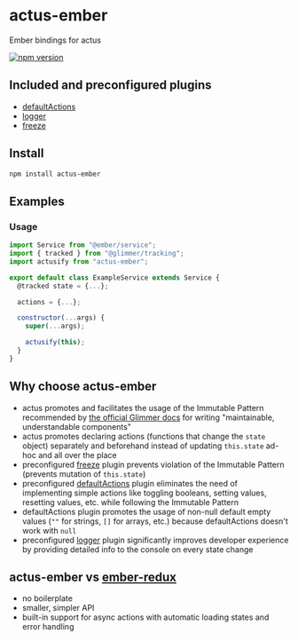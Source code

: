 # actus-ember

Ember bindings for actus

[![npm version](https://img.shields.io/npm/v/actus-ember.svg?style=flat-square)](https://www.npmjs.com/package/actus-ember)

## Included and preconfigured plugins

- [defaultActions](https://github.com/EvgenyOrekhov/actus/tree/master/packages/actus/src/plugins/defaultActions)
- [logger](https://github.com/EvgenyOrekhov/actus/tree/master/packages/actus/src/plugins/logger)
- [freeze](https://github.com/EvgenyOrekhov/actus/tree/master/packages/actus/src/plugins/freeze)

## Install

```sh
npm install actus-ember
```

## Examples

### Usage

```js
import Service from "@ember/service";
import { tracked } from "@glimmer/tracking";
import actusify from "actus-ember";

export default class ExampleService extends Service {
  @tracked state = {...};

  actions = {...};

  constructor(...args) {
    super(...args);

    actusify(this);
  }
}
```

## Why choose actus-ember

- actus promotes and facilitates the usage of the Immutable Pattern recommended by [the official Glimmer docs](https://glimmerjs.com/guides/tracked-properties) for writing "maintainable, understandable components"
- actus promotes declaring actions (functions that change the `state` object) separately and beforehand instead of updating `this.state` ad-hoc and all over the place
- preconfigured [freeze](https://github.com/EvgenyOrekhov/actus/tree/master/packages/actus/src/plugins/freeze) plugin prevents violation of the Immutable Pattern (prevents mutation of `this.state`)
- preconfigured [defaultActions](https://github.com/EvgenyOrekhov/actus/tree/master/packages/actus/src/plugins/defaultActions) plugin eliminates the need of implementing simple actions like toggling booleans, setting values, resetting values, etc. while following the Immutable Pattern
- defaultActions plugin promotes the usage of non-null default empty values (`""` for strings, `[]` for arrays, etc.) because defaultActions doesn't work with `null`
- preconfigured [logger](https://github.com/EvgenyOrekhov/actus/tree/master/packages/actus/src/plugins/logger) plugin significantly improves developer experience by providing detailed info to the console on every state change

## actus-ember vs [ember-redux](https://github.com/ember-redux/ember-redux)

- no boilerplate
- smaller, simpler API
- built-in support for async actions with automatic loading states and error handling
